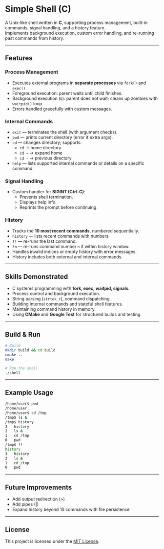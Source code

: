 # Simple Shell (C)

A Unix-like shell written in **C**, supporting process management, built-in commands, signal handling, and a history feature.  
Implements background execution, custom error handling, and re-running past commands from history.

---

## Features

### Process Management
- Executes external programs in **separate processes** via `fork()` and `exec()`.  
- Foreground execution: parent waits until child finishes.  
- Background execution (`&`): parent does not wait; cleans up zombies with `waitpid()` loop.  
- Errors handled gracefully with custom messages.

### Internal Commands
- `exit` — terminates the shell (with argument checks).  
- `pwd` — prints current directory (error if extra args).  
- `cd` — changes directory; supports:
  - `cd` → home directory  
  - `cd ~` → expand home  
  - `cd -` → previous directory  
- `help` — lists supported internal commands or details on a specific command.  

### Signal Handling
- Custom handler for **SIGINT (Ctrl-C)**:
  - Prevents shell termination.  
  - Displays help info.  
  - Reprints the prompt before continuing.  

### History
- Tracks the **10 most recent commands**, numbered sequentially.  
- `history` — lists recent commands with numbers.  
- `!!` — re-runs the last command.  
- `!n` — re-runs command number `n` if within history window.  
- Handles invalid indices or empty history with error messages.  
- History includes both external and internal commands.  

---

## Skills Demonstrated
- C systems programming with **fork, exec, waitpid, signals**.  
- Process control and background execution.  
- String parsing (`strtok_r`), command dispatching.  
- Building internal commands and stateful shell features.  
- Maintaining command history in memory.  
- Using **CMake** and **Google Test** for structured builds and testing.  

---

## Build & Run
```bash
# Build
mkdir build && cd build
cmake ..
make

# Run the shell
./shell
```

---

## Example Usage
```bash
/home/user$ pwd
/home/user
/home/user$ cd /tmp
/tmp$ ls &
/tmp$ history
3   history
2   ls &
1   cd /tmp
0   pwd
/tmp$ !!
history
3   history
2   ls &
1   cd /tmp
0   pwd
```

---

## Future Improvements
- Add output redirection (>)
- Add pipes (|)
- Expand history beyond 10 commands with file persistence

--- 

## License
This project is licensed under the [MIT License](LICENSE).
